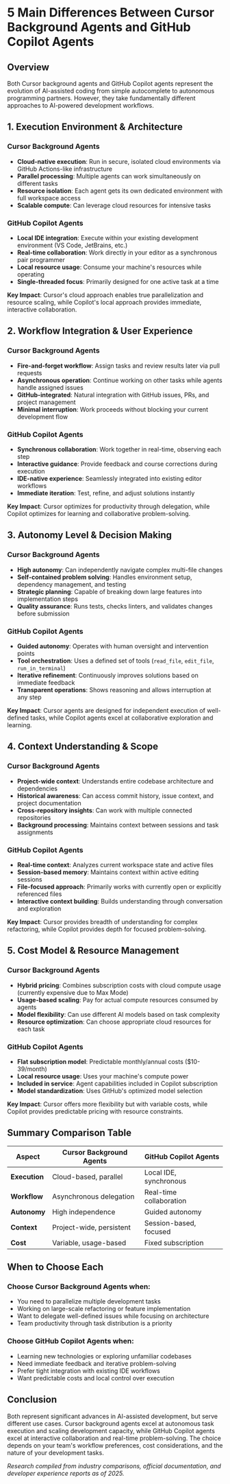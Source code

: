 # 5 Main Differences Between Cursor Background Agents and GitHub Copilot Agents

## Overview

Both Cursor background agents and GitHub Copilot agents represent the evolution of AI-assisted coding from simple autocomplete to autonomous programming partners. However, they take fundamentally different approaches to AI-powered development workflows.

## 1. **Execution Environment & Architecture**

### Cursor Background Agents
- **Cloud-native execution**: Run in secure, isolated cloud environments via GitHub Actions-like infrastructure
- **Parallel processing**: Multiple agents can work simultaneously on different tasks
- **Resource isolation**: Each agent gets its own dedicated environment with full workspace access
- **Scalable compute**: Can leverage cloud resources for intensive tasks

### GitHub Copilot Agents
- **Local IDE integration**: Execute within your existing development environment (VS Code, JetBrains, etc.)
- **Real-time collaboration**: Work directly in your editor as a synchronous pair programmer
- **Local resource usage**: Consume your machine's resources while operating
- **Single-threaded focus**: Primarily designed for one active task at a time

**Key Impact**: Cursor's cloud approach enables true parallelization and resource scaling, while Copilot's local approach provides immediate, interactive collaboration.

## 2. **Workflow Integration & User Experience**

### Cursor Background Agents
- **Fire-and-forget workflow**: Assign tasks and review results later via pull requests
- **Asynchronous operation**: Continue working on other tasks while agents handle assigned issues
- **GitHub-integrated**: Natural integration with GitHub issues, PRs, and project management
- **Minimal interruption**: Work proceeds without blocking your current development flow

### GitHub Copilot Agents
- **Synchronous collaboration**: Work together in real-time, observing each step
- **Interactive guidance**: Provide feedback and course corrections during execution
- **IDE-native experience**: Seamlessly integrated into existing editor workflows
- **Immediate iteration**: Test, refine, and adjust solutions instantly

**Key Impact**: Cursor optimizes for productivity through delegation, while Copilot optimizes for learning and collaborative problem-solving.

## 3. **Autonomy Level & Decision Making**

### Cursor Background Agents
- **High autonomy**: Can independently navigate complex multi-file changes
- **Self-contained problem solving**: Handles environment setup, dependency management, and testing
- **Strategic planning**: Capable of breaking down large features into implementation steps
- **Quality assurance**: Runs tests, checks linters, and validates changes before submission

### GitHub Copilot Agents
- **Guided autonomy**: Operates with human oversight and intervention points
- **Tool orchestration**: Uses a defined set of tools (`read_file`, `edit_file`, `run_in_terminal`)
- **Iterative refinement**: Continuously improves solutions based on immediate feedback
- **Transparent operations**: Shows reasoning and allows interruption at any step

**Key Impact**: Cursor agents are designed for independent execution of well-defined tasks, while Copilot agents excel at collaborative exploration and learning.

## 4. **Context Understanding & Scope**

### Cursor Background Agents
- **Project-wide context**: Understands entire codebase architecture and dependencies
- **Historical awareness**: Can access commit history, issue context, and project documentation
- **Cross-repository insights**: Can work with multiple connected repositories
- **Background processing**: Maintains context between sessions and task assignments

### GitHub Copilot Agents  
- **Real-time context**: Analyzes current workspace state and active files
- **Session-based memory**: Maintains context within active editing sessions
- **File-focused approach**: Primarily works with currently open or explicitly referenced files
- **Interactive context building**: Builds understanding through conversation and exploration

**Key Impact**: Cursor provides breadth of understanding for complex refactoring, while Copilot provides depth for focused problem-solving.

## 5. **Cost Model & Resource Management**

### Cursor Background Agents
- **Hybrid pricing**: Combines subscription costs with cloud compute usage (currently expensive due to Max Mode)
- **Usage-based scaling**: Pay for actual compute resources consumed by agents
- **Model flexibility**: Can use different AI models based on task complexity
- **Resource optimization**: Can choose appropriate cloud resources for each task

### GitHub Copilot Agents
- **Flat subscription model**: Predictable monthly/annual costs ($10-39/month)
- **Local resource usage**: Uses your machine's compute power
- **Included in service**: Agent capabilities included in Copilot subscription
- **Model standardization**: Uses GitHub's optimized model selection

**Key Impact**: Cursor offers more flexibility but with variable costs, while Copilot provides predictable pricing with resource constraints.

## Summary Comparison Table

| Aspect | Cursor Background Agents | GitHub Copilot Agents |
|--------|-------------------------|----------------------|
| **Execution** | Cloud-based, parallel | Local IDE, synchronous |
| **Workflow** | Asynchronous delegation | Real-time collaboration |
| **Autonomy** | High independence | Guided autonomy |
| **Context** | Project-wide, persistent | Session-based, focused |
| **Cost** | Variable, usage-based | Fixed subscription |

## When to Choose Each

### Choose Cursor Background Agents when:
- You need to parallelize multiple development tasks
- Working on large-scale refactoring or feature implementation
- Want to delegate well-defined issues while focusing on architecture
- Team productivity through task distribution is a priority

### Choose GitHub Copilot Agents when:
- Learning new technologies or exploring unfamiliar codebases
- Need immediate feedback and iterative problem-solving
- Prefer tight integration with existing IDE workflows
- Want predictable costs and local control over execution

## Conclusion

Both represent significant advances in AI-assisted development, but serve different use cases. Cursor background agents excel at autonomous task execution and scaling development capacity, while GitHub Copilot agents excel at interactive collaboration and real-time problem-solving. The choice depends on your team's workflow preferences, cost considerations, and the nature of your development tasks.

*Research compiled from industry comparisons, official documentation, and developer experience reports as of 2025.*